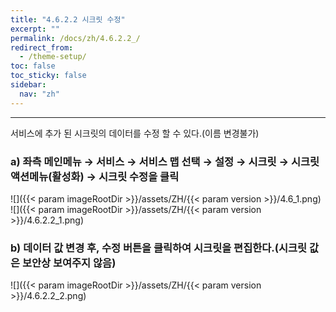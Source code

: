 ```yaml
---
title: "4.6.2.2 시크릿 수정"
excerpt: ""
permalink: /docs/zh/4.6.2.2_/
redirect_from:
  - /theme-setup/
toc: false
toc_sticky: false
sidebar:
  nav: "zh"
---
```


---
서비스에 추가 된 시크릿의 데이터를 수정 할 수 있다.\(이름 변경불가\)

### a\) 좌측 메인메뉴 → 서비스 → 서비스 맵 선택 → 설정 → 시크릿 → 시크릿 액션메뉴\(활성화\) →  시크릿 수정을 클릭
![]({{< param imageRootDir >}}/assets/ZH/{{< param version >}}/4.6_1.png)
![]({{< param imageRootDir >}}/assets/ZH/{{< param version >}}/4.6.2.2_1.png)

### b\) 데이터 값 변경 후, 수정 버튼을 클릭하여 시크릿을 편집한다.\(시크릿 값은 보안상 보여주지 않음\)
![]({{< param imageRootDir >}}/assets/ZH/{{< param version >}}/4.6.2.2_2.png)
